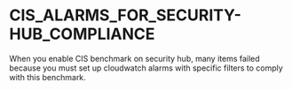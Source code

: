 # CIS_ALARMS_FOR_SECURITY-HUB_COMPLIANCE
When you enable CIS benchmark on security hub, many items failed because you must set up cloudwatch alarms with specific filters to comply with this benchmark.
